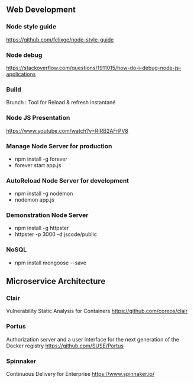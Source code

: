 ## Web Development
### Node style guide
https://github.com/felixge/node-style-guide
### Node debug 
https://stackoverflow.com/questions/1911015/how-do-i-debug-node-js-applications
### Build
Brunch : Tool for Reload & refresh instantané
### Node JS Presentation
https://www.youtube.com/watch?v=RIRB2AFrPV8
### Manage Node Server for production
- npm install -g forever
- forever start app.js
### AutoReload Node Server for development
- npm install -g nodemon
- nodemon app.js
### Demonstration Node Server 
- npm install -g httpster
- httpster -p 3000 -d jscode/public
### NoSQL
- npm install mongoose --save

## Microservice Architecture
### Clair
Vulnerability Static Analysis for Containers
https://github.com/coreos/clair
### Portus
Authorization server and a user interface for the next generation of the Docker registry
https://github.com/SUSE/Portus

### Spinnaker
Continuous Delivery for Enterprise
https://www.spinnaker.io/
